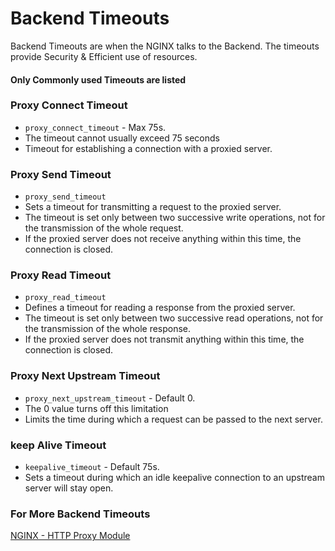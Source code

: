 # Backend Timeouts
Backend Timeouts are when the NGINX talks to the Backend. The timeouts provide Security & Efficient use of resources.

#### Only Commonly used Timeouts are listed

### Proxy Connect Timeout
- `proxy_connect_timeout` - Max 75s.
- The timeout cannot usually exceed 75 seconds
- Timeout for establishing a connection with a proxied server.

### Proxy Send Timeout
- `proxy_send_timeout`
- Sets a timeout for transmitting a request to the proxied server. 
- The timeout is set only between two successive write operations, not for the transmission of the whole request. 
- If the proxied server does not receive anything within this time, the connection is closed.

### Proxy Read Timeout
- `proxy_read_timeout`
- Defines a timeout for reading a response from the proxied server. 
- The timeout is set only between two successive read operations, not for the transmission of the whole response. 
- If the proxied server does not transmit anything within this time, the connection is closed.

### Proxy Next Upstream Timeout
- `proxy_next_upstream_timeout` - Default 0.
- The 0 value turns off this limitation
- Limits the time during which a request can be passed to the next server. 

### keep Alive Timeout
- `keepalive_timeout` - Default 75s.
- Sets a timeout during which an idle keepalive connection to an upstream server will stay open.

### For More Backend Timeouts
[NGINX - HTTP Proxy Module](https://nginx.org/en/docs/http/ngx_http_proxy_module.html)
